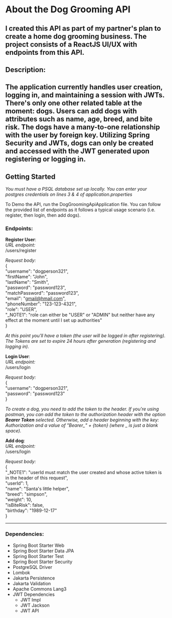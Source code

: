 # About the Dog Grooming API

I created this API as part of my partner's plan to 
create a home dog grooming business. The project
consists of a ReactJS UI/UX with endpoints from this API. 
---
## Description:
The application currently handles user creation, logging in,
and maintaining a session with JWTs. There's only one other 
related table at the moment: dogs. Users can add dogs with
attributes such as name, age, breed, and bite risk. The dogs 
have a many-to-one relationship with the user by foreign key.
Utilizing Spring Security and JWTs, dogs can only be created
and accessed with the JWT generated upon registering or logging in.
---
## Getting Started
*You must have a PSQL database set up locally.
You can enter your postgres credentials on lines 3 & 4
of application.properties*

To Demo the API, run the DogGroomingApiApplication file.
You can follow the provided list of endpoints as it follows
a typical usage scenario (i.e. register, then login, then add dogs).

### Endpoints:

**Register User**:  
*URL endpoint:*  
/users/register  

*Request body:*  
{  
"username": "dogperson321",  
"firstName": "John",  
"lastName": "Smith",  
"password": "password123",  
"matchPassword": "password123",  
"email": "gmail@hmail.com",  
"phoneNumber": "123-123-4321",   
"role": "USER",  
"_NOTE1": "role can either be "USER" or "ADMIN" but
neither have any effect at the moment until I set up authorities"  
}  

*At this point you'll have a token (the user will be logged in 
after registering). The Tokens are set to expire 24 hours after 
generation (registering and logging in).*

**Login User**:  
*URL endpoint:*  
/users/login

*Request body:*  
{  
"username": "dogperson321",  
"password": "password123"  
}  

*To create a dog, you need to add the token to the header.
If you're using postman, you can add the token to the authorization 
header with the option **Bearer Token** selected. Otherwise, 
add a header beginning with the key: Authorization and a
value of "Bearer_" + {token} (where _ is just a blank space).*

**Add dog**:  
*URL endpoint:*  
/users/login

*Request body:*  
{  
"_NOTE1": "userId must match the user created and whose active token
is in the header of this request",  
"userId": 1,  
"name": "Santa's little helper",  
"breed": "simpson",  
"weight": 10,  
"isBiteRisk": false,  
"birthday": "1989-12-17"  
}  

---

### Dependencies:

* Spring Boot Starter Web
* Spring Boot Starter Data JPA
* Spring Boot Starter Test
* Spring Boot Starter Security
* PostgreSQL Driver
* Lombok
* Jakarta Persistence
* Jakarta Validation
* Apache Commons Lang3
* JWT Dependencies
    * JWT Impl
    * JWT Jackson
    * JWT API